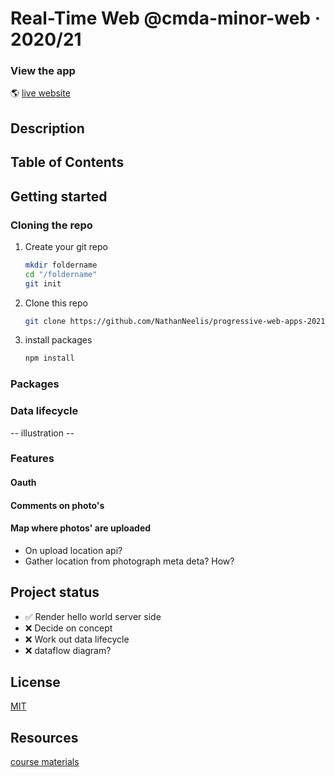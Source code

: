 # Real-Time Web @cmda-minor-web · 2020/21

### View the app
:earth_americas:  [live website]()  

## Description

## Table of Contents  

## Getting started

### Cloning the repo
1. Create your git repo  
    ```bash
    mkdir foldername  
    cd "/foldername"  
    git init  
    ```  

2. Clone this repo  
    ```bash
    git clone https://github.com/NathanNeelis/progressive-web-apps-2021.git
    ```   

3. install packages  
    ```bash
    npm install
    ```  

### Packages


### Data lifecycle
-- illustration --   

### Features
#### Oauth

#### Comments on photo's

#### Map where photos' are uploaded
* On upload location api?
* Gather location from photograph meta deta? How?



## Project status 
* ✅  Render hello world server side   
* ❌  Decide on concept
* ❌  Work out data lifecycle
* ❌  dataflow diagram?


## License
[MIT](https://github.com/NathanNeelis/real-time-web-2021/blob/main/LICENSE)    

## Resources
[course materials](https://github.com/cmda-minor-web/real-time-web-2021)  